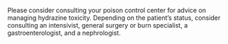Please consider consulting your poison control center for advice on managing hydrazine toxicity. Depending on the patient’s status, consider consulting an intensivist, general surgery or burn specialist, a gastroenterologist, and a nephrologist.